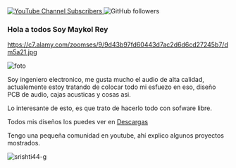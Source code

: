 <a href="https://www.youtube.com/channel/UCuCl93NjLSbGbJEF4IzGWRg?sub_confirmation=1">
  <img alt="YouTube Channel Subscribers" src="https://img.shields.io/youtube/channel/subscribers/UCuCl93NjLSbGbJEF4IzGWRg?style=flat-square">
</a>

<img alt="GitHub followers" src="https://img.shields.io/github/followers/picli3">

### Hola a todos Soy Maykol Rey

https://c7.alamy.com/zoomses/9/9d43b97fd60443d7ac2d6d6cd27245b7/dm5a21.jpg

![foto](https://res.cloudinary.com/maykolrey/image/upload/v1735050882/tPA3116v1_yerq8g.png)

Soy ingeniero electronico, me gusta mucho el audio de alta calidad, actualemente estoy tratando de colocar todo mi esfuezo en eso, diseño PCB de audio, cajas acusticas y cosas asi.

Lo interesante de esto, es que trato de hacerlo todo con sofware libre.

Todos mis diseños los puedes ver en 
<a href="https://maykolrey.com/descargas">Descargas </a>

Tengo una pequeña comunidad en youtube, ahí explico algunos proyectos mostrados.

<p><img align="left" src="https://github-readme-stats.vercel.app/api/top-langs?username=picli3&show_icons=true&locale=en&layout=compact" alt="srishti44-g" /></p>

<!--
**picli3/picli3** is a ✨ _special_ ✨ repository because its `README.md` (this file) appears on your GitHub profile.

Here are some ideas to get you started:

- 🔭 I’m currently working on ...
- 🌱 I’m currently learning ...
- 👯 I’m looking to collaborate on ...
- 🤔 I’m looking for help with ...
- 💬 Ask me about ...
- 📫 How to reach me: ...
- 😄 Pronouns: ...
- ⚡ Fun fact: ...
-->
